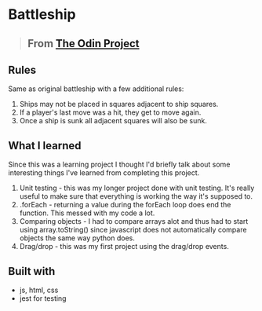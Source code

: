 # Battleship



> ## From [The Odin Project](https://www.theodinproject.com/courses/javascript/lessons/battleship)

## Rules
Same as original battleship with a few additional rules:
1. Ships may not be placed in squares adjacent to ship squares.
2. If a player's last move was a hit, they get to move again.
3. Once a ship is sunk all adjacent squares will also be sunk.

## What I learned
Since this was a learning project I thought I'd briefly talk about some interesting things I've learned from completing this project.
1. Unit testing - this was my longer project done with unit testing. It's really useful to make sure that everything is working the way it's supposed to.
2. .forEach - returning a value during the forEach loop does end the function. This messed with my code a lot.
3. Comparing objects - I had to compare arrays alot and thus had to start using array.toString() since javascript does not automatically compare objects the same way python does.
4. Drag/drop - this was my first project using the drag/drop events.

## Built with
* js, html, css
* jest for testing

